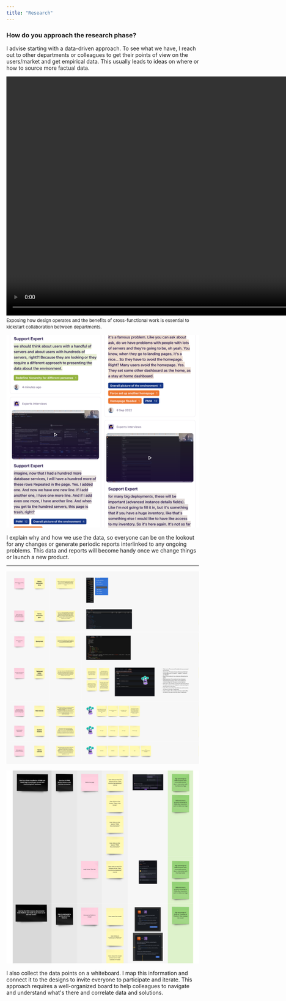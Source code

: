 ```yaml
---
title: "Research"
---
```

### How do you approach the research phase?

I advise starting with a data-driven approach. To see what we have, I reach out to other departments or colleagues to get their points of view on the users/market and get empirical data. This usually leads to ideas on where or how to source more factual data.

<div video>
    <video width="1250" height="1250" autoplay loop muted playsinline>
        <source src="/videos/design-presentation.mp4" type="video/mp4">
        Your browser does not support video...
    </video>
    <small>Exposing how design operates and the benefits of cross-functional work is essential to kickstart collaboration between departments.</small>
</div>

![A mosaic of interview excerpts made with a support expert. Each excerpt has colored tags to categorize the research.](../../assets/images/expert-interview.png "By exploring roles in support and customer-facing positions, we can quickly start to identify any issues with our products or services.")

I explain why and how we use the data, so everyone can be on the lookout for any changes or generate periodic reports interlinked to any ongoing problems. This data and reports will become handy once we change things or launch a new product.

---

![](../../assets/images/expert-insights.png "When dealing with tech I'm new to, annotating the base concepts as I learn will help generate ideas to onboard users to products.")

![](../../assets/images/solutions-and-data.png "I usually map solutions against problems, metrics, or definitions of success to ask for collaboration help bind problems to solutions when evaluating performance.")

I also collect the data points on a whiteboard. I map this information and connect it to the designs to invite everyone to participate and iterate. This approach requires a well-organized board to help colleagues to navigate and understand what's there and correlate data and solutions.